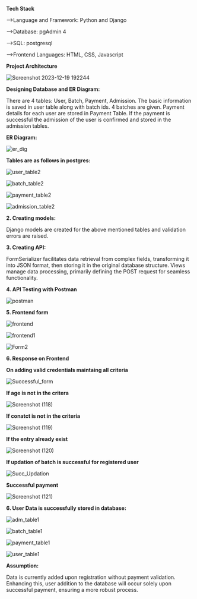 **Tech Stack**

-->Language and Framework: Python and Django

-->Database: pgAdmin 4

-->SQL: postgresql

-->Frontend Languages: HTML, CSS, Javascript

**Project Architecture**

![Screenshot 2023-12-19 192244](https://github.com/VartikaB/Flexmoney_YogaForm/assets/81951781/a0be37a0-9de8-4646-a00c-a9647e56bbc4)

**Designing Database and ER Diagram:**


There are 4 tables: User, Batch, Payment, Admission. The basic information is saved in user table along with batch ids. 4 batches are given. Payment details for each user are stored in Payment Table. If the payment is successful the admission of the user is confirmed and stored in the admission tables.


**ER Diagram:**

![er_dig](https://github.com/VartikaB/Flexmoney_YogaForm/assets/81951781/9da82d7c-9556-459c-8e32-3bec95bccd99)

**Tables are as follows in postgres:**

![user_table2](https://github.com/VartikaB/Flexmoney_YogaForm/assets/81951781/a41e95c4-67e1-49a5-9233-72efd5de50db)

![batch_table2](https://github.com/VartikaB/Flexmoney_YogaForm/assets/81951781/b5da6a20-3025-4153-8c4d-61e02e0655e0)

![payment_table2](https://github.com/VartikaB/Flexmoney_YogaForm/assets/81951781/937ccada-d93a-42e2-93cf-9ea9e478ad82)

![admission_table2](https://github.com/VartikaB/Flexmoney_YogaForm/assets/81951781/d610916d-9301-4f5d-81a5-42432ef8240e)

**2. Creating models:**

Django models are created for the above mentioned tables and validation errors are raised.

**3. Creating API:**

FormSerializer facilitates data retrieval from complex fields, transforming it into JSON format, then storing it in the original database structure. Views manage data processing, primarily defining the POST request for seamless functionality.


**4. API Testing with Postman**

![postman](https://github.com/VartikaB/Flexmoney_YogaForm/assets/81951781/24e0861b-58dc-4fe0-81a8-90ef3eb70b72)

**5. Frontend form**

![frontend](https://github.com/VartikaB/Flexmoney_YogaForm/assets/81951781/3ec6c341-41cf-497c-ad50-436cf1bc58aa)

![frontend1](https://github.com/VartikaB/Flexmoney_YogaForm/assets/81951781/b3b2bfa5-9a1d-4ed3-a864-6439e02d0c18)

![Form2](https://github.com/VartikaB/Flexmoney_YogaForm/assets/81951781/6d722213-a37a-4e33-aaa7-6e4be0931313)


**6. Response on Frontend**




**On adding valid credentials maintaing all criteria**

![Successful_form](https://github.com/VartikaB/Flexmoney_YogaForm/assets/81951781/31694b51-8348-4cf7-a317-d9499a939f51)

**If age is not in the critera**

![Screenshot (118)](https://github.com/VartikaB/Flexmoney_YogaForm/assets/81951781/a4fabc81-2b1f-4f46-ac89-ee6d228a234d)

**If conatct is not in the criteria**

![Screenshot (119)](https://github.com/VartikaB/Flexmoney_YogaForm/assets/81951781/d9937411-d30c-452e-a32c-c3936f8185e1)

**If the entry already exist**

![Screenshot (120)](https://github.com/VartikaB/Flexmoney_YogaForm/assets/81951781/88647516-d983-49d9-9f13-1d73a8ee74e2)

**If updation of batch is successful for registered user**

![Succ_Updation](https://github.com/VartikaB/Flexmoney_YogaForm/assets/81951781/0210aa99-f86a-43d3-a109-c84de9f7bb6f)

**Successful payment**

![Screenshot (121)](https://github.com/VartikaB/Flexmoney_YogaForm/assets/81951781/978bd1ba-8fa4-451d-ac90-3baa0dc3b03a)




**6. User Data is successfully stored in database:**

![adm_table1](https://github.com/VartikaB/Flexmoney_YogaForm/assets/81951781/a0d55d93-f83e-424a-ab88-a53fdb1f3374)

![batch_table1](https://github.com/VartikaB/Flexmoney_YogaForm/assets/81951781/c4ff440a-3a0c-42cd-83f4-7ff75a6d1aad)

![payment_table1](https://github.com/VartikaB/Flexmoney_YogaForm/assets/81951781/b63adafd-2846-40f2-84b0-33cd8a505e6c)

![user_table1](https://github.com/VartikaB/Flexmoney_YogaForm/assets/81951781/eb3cf0e8-2ced-4657-b996-648dee71ebe0)

**Assumption:**

Data is currently added upon registration without payment validation. Enhancing this, user addition to the database will occur solely upon successful payment, ensuring a more robust process.


